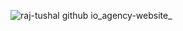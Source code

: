 ![raj-tushal github io_agency-website_](https://github.com/user-attachments/assets/13b6ccb5-4d90-45c7-b041-310a34c5c299)
